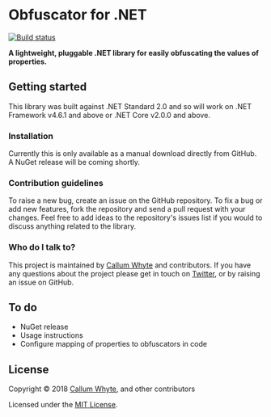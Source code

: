 # Obfuscator for .NET

[![Build status](https://ci.appveyor.com/api/projects/status/sqqra9vgu5dgfsuq/branch/master?svg=true)](https://ci.appveyor.com/project/mzajkowski/obfuscator/branch/master)

**A lightweight, pluggable .NET library for easily obfuscating the values of properties.**

## Getting started

This library was built against .NET Standard 2.0 and so will work on .NET Framework v4.6.1 and above or .NET Core v2.0.0 and above.

### Installation

Currently this is only available as a manual download directly from GitHub. A NuGet release will be coming shortly.

### Contribution guidelines

To raise a new bug, create an issue on the GitHub repository. To fix a bug or add new features, fork the repository and send a pull request with your changes. Feel free to add ideas to the repository's issues list if you would to discuss anything related to the library.

### Who do I talk to?
This project is maintained by [Callum Whyte](https://callumwhyte.com/) and contributors. If you have any questions about the project please get in touch on [Twitter](https://twitter.com/callumbwhyte), or by raising an issue on GitHub.

## To do

* NuGet release
* Usage instructions
* Configure mapping of properties to obfuscators in code

## License

Copyright &copy; 2018 [Callum Whyte](https://callumwhyte.com/), and other contributors

Licensed under the [MIT License](LICENSE.md).

